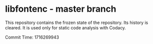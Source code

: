 # libfontenc - master branch

This repository contains the frozen state of the repository.
Its history is cleared. It is used only for static code
analysis with Codacy.

Commit Time: 1716269943